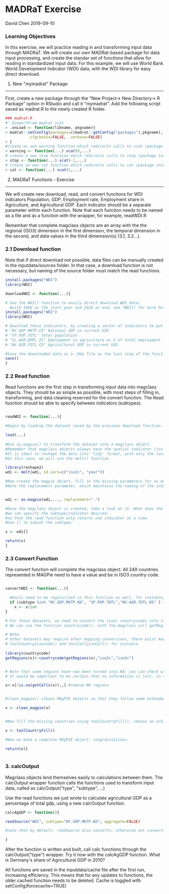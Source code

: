 MADRaT Exercise
================
David Chen
2019-09-10

### Learning Objectives

In this exercise, we will practice reading in and transforming input data through MADRaT. We will create our own MADRat-based package for data input processing, and create the standar set of functions that allow for reading in standardized input data. For this example, we will use World Bank World Development Indicator (WDI) data, with the WDI library for easy direct download.

1. New "mymadrat" Package
-------------------------

First, create a new package through the "New Project-&gt; New Directory-&gt; R Package" option in RStudio and call it "mymadrat". Add the following script saved as madrat.R to the newly created R folder.

``` r
### madrat.R
#' @importFrom madrat vcat
> .onLoad <- function(libname, pkgname){
> madrat::setConfig(packages=c(madrat::getConfig("packages"),pkgname),
          .cfgchecks=FALSE, .verbose=FALSE)
> }
#create an own warning function which redirects calls to vcat (package internal)
> warning <- function(...) vcat(0,...)
# create a own stop function which redirects calls to stop (package internal)
> stop <- function(...) vcat(-1,...)
# create an own cat function which redirects calls to cat (package internal)
> cat <- function(...) vcat(1,...)
```

2. MADRaT Functions - Exercise
------------------------------

We will create new download, read, and convert functions for WDI indicators Population, GDP, Employment rate, Employment share in Agriculture, and Agricultural GDP. Each indicator should be a separate parameter within each function. Note that each function needs to be named as a file and as a function with the wrapper, for example, readWDI.R

Remember that complete magclass objects are an array with the the regional (ISO3) dimension in the first dimension, the temporal dimension in the second, and data values in the third dimemsion(s) (3.1, 3.2...).

### 2.1 Download function

Note that if direct download not possible, data files can be manually created in the inputdata/sources folder. In that case, a download function is not necessary, but naming of the source folder must match the read functions.

``` r
install.packages("WDI")
library(WDI)

downloadWDI <- function(...){

# Use the WDI() function to easily direct download WDI data;
  #with 1960 as the start year and 2018 as end; see ?WDI() for more help
install.packages("WDI")
library(WDI)

# Download these indicators, by creating a vector of indicators to put into WDI():
# "NY.GDP.MKTP.CD" National GDP in current USD
# "SP.POP.TOTL" Total population
# "SL.AGR.EMPL.ZS" Employment in agriculture as % of total employment
# "NV.AGR.TOTL.CD" Agricultural GDP in current USD

#Save the downloaded data as a .Rda file as the last step of the function
save()
}
```

### 2.2 Read function

Read functions are the first step in transforming input data into magclass objects. They should be as simple as possible, with most steps of filling in, transforming, and data cleaning reserved for the convert function. The Read function should be able to specify between indicators (subtypes).

``` r

readWDI <- function(...){

#begin by loading the dataset saved by the previous download function.

load(...)
  
#Use as.magpie() to transform the dataset into a magclass object. 
#Remember that magclass objects always have the spatial indicator (iso code, not country name) in their 1st dimension & the temporal dimension in 2nd dimenson.
#It is ideal to reshape the data into 'tidy' format, with only the last column containing data as.magpie(...tidy=TRUE). 
#In this case, we will use the melt() function. 

library(reshape2)
wdi <- melt(wdi, id.vars=c("iso2c", "year"))

#Now create the magpie object, fill in the missing parameters for as.magpie:
#Note the replacement parameter, which maintains the naming of the indicators


wdi <- as.magpie(wdi,..., replacement=".")

#Once the magclass object is created, take a look at it. What does the function fulldim() tell you?
#we can specify the subtype/indicator desired,
#so that the read function only returns one indicator at a time.
#Use [] to subset the subtype:

x <- wdi[]

return(x)
}
```

### 2.3 Convert Function

The convert function will complete the magclass object: All 249 countries represented in MAGPie need to have a value and be in ISO3 country code.

``` r

convertWDI <- function(...){

  #Units need to be regularized in this function as well, for instance, MAgPIE uses population and GDP in millions:
  if (subtype %in% "NY.GDP.MKTP.KD", "SP.POP.TOTL","NV.AGR.TOTL.KD" ) {
    x <- x/1e6
}

# For these datasets, we need to convert the iso2c countrycodes into iso3c (this is also often done in the read function..)
# We can use the function countrycode(), with the magclass call getRegions. 

# Note:
# Other datasets may require other mapping conversions, there exist magclass specific tools: 
# toolCountry2isocode() and toolCell2isoCell() for instance
  
library(countrycode)
getRegions(x)<-countrycode(getRegions(x),"iso2c","iso3c")


# Note that some regions have now been turned into NA; you can check with getRegions()
# It would be important to be certain that no information is lost. In this case the NA's are mostly WB aggregate regions. 

x<-x[!is.na(getCells(x)),,] #remove NA regions


#clean_magpie() cleans MAgPIE objects so that they follow some extended magpie object rules (currently it makes sure that the dimnames have names and removes cell numbers if it is purely regional data)

x <- clean_magpie(x)


#Now fill the missing countries using toolCountryFill(), choose an arbitrary (Not NA!) fill value for now.

x <- toolCountryFill()

#Now we have a complete MAgPIE object! congratulations. 

return(x)}
  
```

### 3. calcOutput

Magclass objects lend themselves easily to calculations between them. The calcOutput wrapper function calls the functions used to transform input data, called as calcOutput("type", "subtype", ...)

Use the read functions we just wrote to calculate agricultural GDP as a percentage of total gdp, using a new calcOutput function.

``` r
calcAgGDP <- function(){

readSource("WDI", subtype="NY.GDP.MKTP.KD", aggregate=FALSE)

#note that by default, readSource also converts; otherwise set convert=FALSE

}
```

After the function is written and built, call calc functions through the calcOutput("type") wrapper. Try it now with the calcAgGDP function. What is Germany's share of Agricultural GDP in 2010?

All functions are saved in the inputdata/cache file after the first run, increasing efficiency. This means that for any updates to functions, the older cached function needs to be deleted. Cache is toggled with setConfig(forcecache=TRUE)
